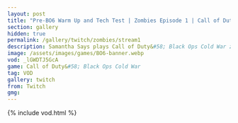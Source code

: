```yaml
---
layout: post
title: "Pre-BO6 Warm Up and Tech Test | Zombies Episode 1 | Call of Duty: Black Ops Cold War"
section: gallery
hidden: true
permalink: /gallery/twitch/zombies/stream1
description: Samantha Says plays Call of Duty&#58; Black Ops Cold War zombies. Episode 1.
image: /assets/images/games/BO6-banner.webp
vod: _lGWDTJ5GcA
game: Call of Duty&#58; Black Ops Cold War
tag: VOD
gallery: twitch
from: Twitch
gmg:
---
```

{% include vod.html %}
